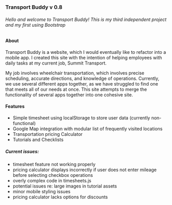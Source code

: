 ### Transport Buddy v 0.8 ###

###### Hello and welcome to Transport Buddy! This is my third independent project and my first using Bootstrap

#### About

Transport Buddy is a website, which I would eventually like to refactor into a mobile app. I created this site with the intention of helping employees with daily tasks at my current job, Summit Transport.

My job involves wheelchair transportation, which involves precise scheduling, accurate directions, and knowledge of operations. Currently, we use several different apps together, as we have struggled to find one that meets all of our needs at once.
This site attempts to merge the functionality of several apps together into one cohesive site.

#### Features
  + Simple timesheet using localStorage to store user data (currently non-functional)
  + Google Map integration with modular list of frequently visited locations
  + Transportation pricing Calculator
  + Tutorials and Checklists


##### Current issues:
  + timesheet feature not working properly
  + pricing calculator displays incorrectly if user does not enter mileage before selecting checkbox operations
  + overly complex code in timesheets.js
  + potential issues re: large images in tutorial assets
  + minor mobile styling issues
  + pricing calculator lacks options for discounts

